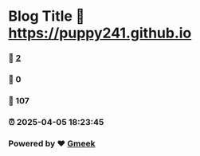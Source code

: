 # Blog Title :link: https://puppy241.github.io 
### :page_facing_up: [2](https://puppy241.github.io/tag.html) 
### :speech_balloon: 0 
### :hibiscus: 107 
### :alarm_clock: 2025-04-05 18:23:45 
### Powered by :heart: [Gmeek](https://github.com/Meekdai/Gmeek)

